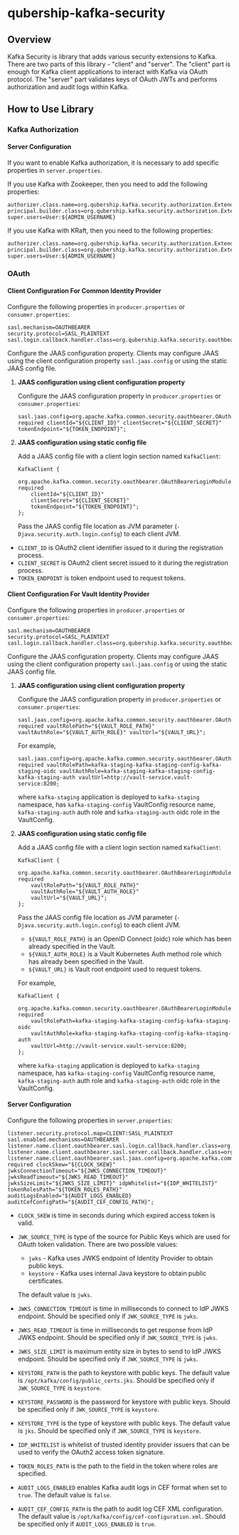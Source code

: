 # qubership-kafka-security

## Overview

Kafka Security is library that adds various security extensions to Kafka. There are two parts of this library - "client"
and "server". The "client" part is enough for Kafka client applications to interact with Kafka via OAuth protocol. The
"server" part validates keys of OAuth JWTs and performs authorization and audit logs within Kafka.

## How to Use Library

### Kafka Authorization

#### Server Configuration

If you want to enable Kafka authorization, it is necessary to add specific properties in
`server.properties`.

If you use Kafka with Zookeeper, then you need to add the following properties:
```properties
authorizer.class.name=org.qubership.kafka.security.authorization.ExtendedAclAuthorizer
principal.builder.class=org.qubership.kafka.security.authorization.ExtendedKafkaPrincipalBuilder
super.users=User:${ADMIN_USERNAME}
```

If you use Kafka with KRaft, then you need to the following properties:
```properties
authorizer.class.name=org.qubership.kafka.security.authorization.ExtendedStandardAuthorizer
principal.builder.class=org.qubership.kafka.security.authorization.ExtendedKafkaPrincipalBuilder
super.users=User:${ADMIN_USERNAME}
```

### OAuth

#### Client Configuration For Common Identity Provider

Configure the following properties in `producer.properties` or `consumer.properties`:
```
sasl.mechanism=OAUTHBEARER
security.protocol=SASL_PLAINTEXT
sasl.login.callback.handler.class=org.qubership.kafka.security.oauthbearer.OAuthBearerLoginCallbackHandler
```

Configure the JAAS configuration property. Clients may configure JAAS using the client configuration 
property `sasl.jaas.config` or using the static JAAS config file.

1. **JAAS configuration using client configuration property**

    Configure the JAAS configuration property in `producer.properties` or `consumer.properties`:
    ```
    sasl.jaas.config=org.apache.kafka.common.security.oauthbearer.OAuthBearerLoginModule required clientId="${CLIENT_ID}" clientSecret="${CLIENT_SECRET}" tokenEndpoint="${TOKEN_ENDPOINT}";
    ```
2. **JAAS configuration using static config file**

    Add a JAAS config file with a client login section named `KafkaClient`:
    ```
    KafkaClient {
        org.apache.kafka.common.security.oauthbearer.OAuthBearerLoginModule required
        clientId="${CLIENT_ID}"
        clientSecret="${CLIENT_SECRET}"
        tokenEndpoint="${TOKEN_ENDPOINT}";
    };
    ```
    Pass the JAAS config file location as JVM parameter (`-Djava.security.auth.login.config`) 
    to each client JVM.

* `CLIENT_ID` is OAuth2 client identifier issued to it during the registration process.
* `CLIENT_SECRET` is OAuth2 client secret issued to it during the registration process.
* `TOKEN_ENDPOINT` is token endpoint used to request tokens.

#### Client Configuration For Vault Identity Provider

Configure the following properties in `producer.properties` or `consumer.properties`:
```
sasl.mechanism=OAUTHBEARER
security.protocol=SASL_PLAINTEXT
sasl.login.callback.handler.class=org.qubership.kafka.security.oauthbearer.VaultOAuthBearerLoginCallbackHandler
```

Configure the JAAS configuration property. Clients may configure JAAS using the client configuration 
property `sasl.jaas.config` or using the static JAAS config file.

1. **JAAS configuration using client configuration property**

    Configure the JAAS configuration property in `producer.properties` or `consumer.properties`:
    ```
    sasl.jaas.config=org.apache.kafka.common.security.oauthbearer.OAuthBearerLoginModule required vaultRolePath="${VAULT_ROLE_PATH}" vaultAuthRole="${VAULT_AUTH_ROLE}" vaultUrl="${VAULT_URL}";
    ```
    For example,
    ```
    sasl.jaas.config=org.apache.kafka.common.security.oauthbearer.OAuthBearerLoginModule required vaultRolePath=kafka-staging-kafka-staging-config-kafka-staging-oidc vaultAuthRole=kafka-staging-kafka-staging-config-kafka-staging-auth vaultUrl=http://vault-service.vault-service:8200;
    ```
    where `kafka-staging` application is deployed to `kafka-staging` namespace, has `kafka-staging-config` VaultConfig resource name, `kafka-staging-auth` auth role and `kafka-staging-auth` oidc role in the VaultConfig.
2. **JAAS configuration using static config file**

    Add a JAAS config file with a client login section named `KafkaClient`:
    ```
    KafkaClient {
        org.apache.kafka.common.security.oauthbearer.OAuthBearerLoginModule required
        vaultRolePath="${VAULT_ROLE_PATH}"
        vaultAuthRole="${VAULT_AUTH_ROLE}"
        vaultUrl="${VAULT_URL}";
    };
    ```
    Pass the JAAS config file location as JVM parameter (`-Djava.security.auth.login.config`) 
    to each client JVM.

    * `${VAULT_ROLE_PATH}` is an OpenID Connect (oidc) role which has been already specified in the Vault.
    * `${VAULT_AUTH_ROLE}` is a Vault Kubernetes Auth method role which has already been specified in the Vault. 
    * `${VAULT_URL}` is Vault root endpoint used to request tokens.
    
    For example,
    ```
    KafkaClient {
        org.apache.kafka.common.security.oauthbearer.OAuthBearerLoginModule required
        vaultRolePath=kafka-staging-kafka-staging-config-kafka-staging-oidc
        vaultAuthRole=kafka-staging-kafka-staging-config-kafka-staging-auth
        vaultUrl=http://vault-service.vault-service:8200;
    };
    ```
    where `kafka-staging` application is deployed to `kafka-staging` namespace, has `kafka-staging-config` VaultConfig resource name, `kafka-staging-auth` auth role and `kafka-staging-auth` oidc role in the VaultConfig.

#### Server Configuration

Configure the following properties in `server.properties`:
```
listener.security.protocol.map=CLIENT:SASL_PLAINTEXT
sasl.enabled.mechanisms=OAUTHBEARER
listener.name.client.oauthbearer.sasl.login.callback.handler.class=org.qubership.kafka.security.oauthbearer.OAuthBearerLoginCallbackHandler
listener.name.client.oauthbearer.sasl.server.callback.handler.class=org.qubership.kafka.security.oauthbearer.OAuthBearerValidatorCallbackHandler
listener.name.client.oauthbearer.sasl.jaas.config=org.apache.kafka.common.security.oauthbearer.OAuthBearerLoginModule required clockSkew="${CLOCK_SKEW}" jwksConnectionTimeout="${JWKS_CONNECTION_TIMEOUT}" jwksReadTimeout="${JWKS_READ_TIMEOUT}" jwksSizeLimit="${JWKS_SIZE_LIMIT}" idpWhitelist="${IDP_WHITELIST}" tokenRolesPath="${TOKEN_ROLES_PATH}" auditLogsEnabled="${AUDIT_LOGS_ENABLED} auditCefConfigPath="${AUDIT_CEF_CONFIG_PATH}";
```

* `CLOCK_SKEW` is time in seconds during which expired access token is valid.
* `JWK_SOURCE_TYPE` is type of the source for Public Keys which are used for OAuth token validation. There are two possible values:
    * `jwks` - Kafka uses JWKS endpoint of Identity Provider to obtain public keys.
    * `keystore` - Kafka uses internal Java keystore to obtain public certificates. 
    
    The default value is `jwks`.
* `JWKS_CONNECTION_TIMEOUT` is time in milliseconds to connect to IdP JWKS endpoint. Should be specified only if `JWK_SOURCE_TYPE` is `jwks`.
* `JWKS_READ_TIMEOUT` is time in milliseconds to get response from IdP JWKS endpoint. Should be specified only if `JWK_SOURCE_TYPE` is `jwks`.
* `JWKS_SIZE_LIMIT` is maximum entity size in bytes to send to IdP JWKS endpoint. Should be specified only if `JWK_SOURCE_TYPE` is `jwks`.
* `KEYSTORE_PATH` is the path to keystore with public keys. The default value is `/opt/kafka/config/public_certs.jks`. Should be specified only if `JWK_SOURCE_TYPE` is `keystore`.
* `KEYSTORE_PASSWORD` is the password for keystore with public keys. Should be specified only if `JWK_SOURCE_TYPE` is `keystore`.
* `KEYSTORE_TYPE` is the type of keystore with public keys. The default value is `jks`. Should be specified only if `JWK_SOURCE_TYPE` is `keystore`.
* `IDP_WHITELIST` is whitelist of trusted identity provider issuers that can be used to verify 
  the OAuth2 access token signature.
* `TOKEN_ROLES_PATH` is the path to the field in the token where roles are specified.
* `AUDIT_LOGS_ENABLED` enables Kafka audit logs in CEF format when set to `true`. The default value is `false`.
* `AUDIT_CEF_CONFIG_PATH` is the path to audit log CEF XML configuration. The default value is `/opt/kafka/config/cef-configuration.xml`. Should be specified only if `AUDIT_LOGS_ENABLED` is `true`.